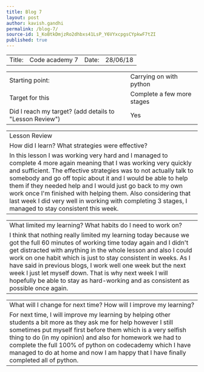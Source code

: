 ```yaml
---
title: Blog 7
layout: post
author: kavish.gandhi
permalink: /blog-7/
source-id: 1_KoBtkDmjzRo2dhbxs41LsP_Y6VYxcpgsCYpkwF7tZI
published: true
---
```

<table>
  <tr>
    <td>Title: </td>
    <td>Code academy 7</td>
    <td>Date: </td>
    <td>28/06/18</td>
  </tr>
</table>


<table>
  <tr>
    <td>Starting point:</td>
    <td>Carrying on with python </td>
  </tr>
  <tr>
    <td>Target for this </td>
    <td>Complete a few more stages</td>
  </tr>
  <tr>
    <td>Did I reach my target? 
(add details to "Lesson Review")</td>
    <td>Yes</td>
  </tr>
</table>


<table>
  <tr>
    <td>Lesson Review</td>
  </tr>
  <tr>
    <td>How did I learn? What strategies were effective? </td>
  </tr>
  <tr>
    <td>In this lesson I was working very hard and I managed to complete 4 more again meaning that I was working very quickly and sufficient. The effective strategies was to not actually talk to somebody and go off topic about it and I would be able to help them if they needed help and I would just go back to my own work once I'm finished with helping them. Also considering that last week I did very well in working with completing 3 stages, I managed to stay consistent this week.</td>
  </tr>
</table>


<table>
  <tr>
    <td>What limited my learning? What habits do I need to work on?</td>
  </tr>
  <tr>
    <td>I think that nothing really limited my learning today because we got the full 60 minutes of working time today again and I didn't get distracted with anything in the whole lesson and also I could work on one habit which is just to stay consistent in weeks. As I have said in previous blogs, I work well one week but the next week I just let myself down. That is why next week I will hopefully be able to stay as hard-working and as consistent as possible once again.</td>
  </tr>
</table>


<table>
  <tr>
    <td>What will I change for next time? How will I improve my learning?</td>
  </tr>
  <tr>
    <td>For next time, I will improve my learning by helping other students a bit more as they ask me for help however I still sometimes put myself first before them which is a very selfish thing to do (in my opinion) and also for homework we had to complete the full 100% of python on codecademy which I have managed to do at home and now I am happy that I have finally completed all of python.</td>
  </tr>
</table>


